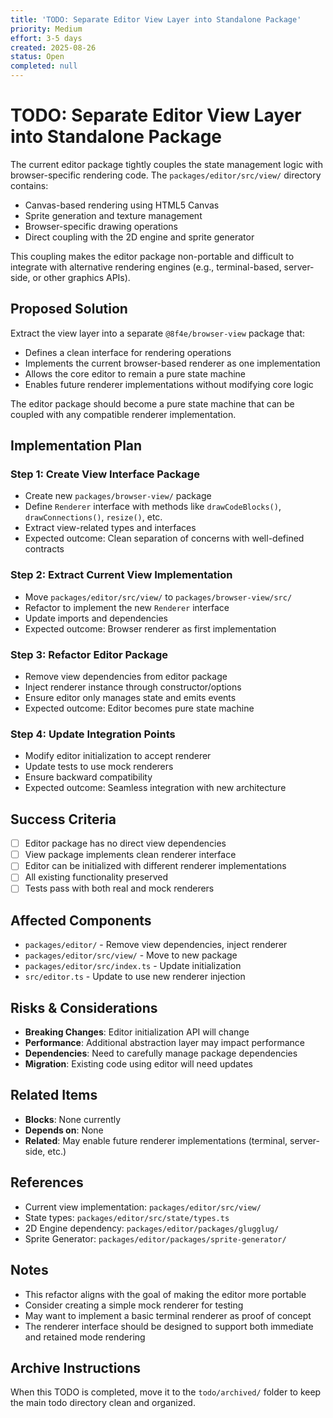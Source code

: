 ```yaml
---
title: 'TODO: Separate Editor View Layer into Standalone Package'
priority: Medium
effort: 3-5 days
created: 2025-08-26
status: Open
completed: null
---
```


# TODO: Separate Editor View Layer into Standalone Package

The current editor package tightly couples the state management logic with browser-specific rendering code. The `packages/editor/src/view/` directory contains:
- Canvas-based rendering using HTML5 Canvas
- Sprite generation and texture management
- Browser-specific drawing operations
- Direct coupling with the 2D engine and sprite generator

This coupling makes the editor package non-portable and difficult to integrate with alternative rendering engines (e.g., terminal-based, server-side, or other graphics APIs).

## Proposed Solution

Extract the view layer into a separate `@8f4e/browser-view` package that:
- Defines a clean interface for rendering operations
- Implements the current browser-based renderer as one implementation
- Allows the core editor to remain a pure state machine
- Enables future renderer implementations without modifying core logic

The editor package should become a pure state machine that can be coupled with any compatible renderer implementation.

## Implementation Plan

### Step 1: Create View Interface Package
- Create new `packages/browser-view/` package
- Define `Renderer` interface with methods like `drawCodeBlocks()`, `drawConnections()`, `resize()`, etc.
- Extract view-related types and interfaces
- Expected outcome: Clean separation of concerns with well-defined contracts

### Step 2: Extract Current View Implementation
- Move `packages/editor/src/view/` to `packages/browser-view/src/`
- Refactor to implement the new `Renderer` interface
- Update imports and dependencies
- Expected outcome: Browser renderer as first implementation

### Step 3: Refactor Editor Package
- Remove view dependencies from editor package
- Inject renderer instance through constructor/options
- Ensure editor only manages state and emits events
- Expected outcome: Editor becomes pure state machine

### Step 4: Update Integration Points
- Modify editor initialization to accept renderer
- Update tests to use mock renderers
- Ensure backward compatibility
- Expected outcome: Seamless integration with new architecture

## Success Criteria

- [ ] Editor package has no direct view dependencies
- [ ] View package implements clean renderer interface
- [ ] Editor can be initialized with different renderer implementations
- [ ] All existing functionality preserved
- [ ] Tests pass with both real and mock renderers

## Affected Components

- `packages/editor/` - Remove view dependencies, inject renderer
- `packages/editor/src/view/` - Move to new package
- `packages/editor/src/index.ts` - Update initialization
- `src/editor.ts` - Update to use new renderer injection

## Risks & Considerations

- **Breaking Changes**: Editor initialization API will change
- **Performance**: Additional abstraction layer may impact performance
- **Dependencies**: Need to carefully manage package dependencies
- **Migration**: Existing code using editor will need updates

## Related Items

- **Blocks**: None currently
- **Depends on**: None
- **Related**: May enable future renderer implementations (terminal, server-side, etc.)

## References

- Current view implementation: `packages/editor/src/view/`
- State types: `packages/editor/src/state/types.ts`
- 2D Engine dependency: `packages/editor/packages/glugglug/`
- Sprite Generator: `packages/editor/packages/sprite-generator/`

## Notes

- This refactor aligns with the goal of making the editor more portable
- Consider creating a simple mock renderer for testing
- May want to implement a basic terminal renderer as proof of concept
- The renderer interface should be designed to support both immediate and retained mode rendering

## Archive Instructions

When this TODO is completed, move it to the `todo/archived/` folder to keep the main todo directory clean and organized. 
